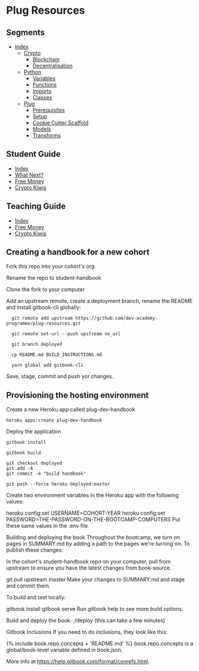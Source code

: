 # Plug Resources

## Segments
* [Index](./segments/README.md)
  * [Crypto](./segments/crypto/README.md)
    * [Blockchain](./segments/crypto/blockchain.md)
    * [Decentralisation](./segments/crypto/decentralisation.md)
  * [Python](./segments/python/README.md)
    * [Variables](./segments/python/variables.md)
    * [Functions](./segments/python/functions.md)
    * [Imports](./segments/python/imports.md)
    * [Classes](./segments/python/classes.md)
  * [Plug](./segments/plug/README.md)
    * [Prerequisites](./segments/plug/prerequisites.md)
    * [Setup](./segments/plug/setup.md)
    * [Cookie Cutter Scaffold](./segments/plug/cookie-cutter.md)
    * [Models](./segments/plug/models.md)
    * [Transforms](./segments/plug/transforms.md)

## Student Guide
  * [Index](./student-guide/README.md)
  * [What Next?](./student-guide/what-next.md)
  * [Free Money](./student-guide/free-money.md)
  * [Crypto Kiwis](./student-guide/crypto-kiwis.md)

## Teaching Guide
  * [Index](./teaching-guide/README.md)
  * [Free Money](./teaching-guide/free-money.md)
  * [Crypto Kiwis](./teaching-guide/crypto-kiwis.md)


## Creating a handbook for a new cohort
Fork this repo into your cohort's org

Rename the repo to student-handbook

Clone the fork to your computer

Add an upstream remote, create a deployment branch, rename the README and install gitbook-cli globally:

```
  git remote add upstream https://github.com/dev-academy-programme/plug-resources.git

  git remote set-url --push upstream no_url

  git branch deployed

  cp README.md BUILD_INSTRUCTIONS.md

  yarn global add gitbook-cli
```

Save, stage, commit and push yor changes.

## Provisioning the hosting environment

Create a new Heroku app called plug-dev-handbook

```
heroku apps:create plug-dev-handbook
```

Deploy the application

```
gitbook install

gitbook build

git checkout deployed
git add -A
git commit -m "build handbook"

git push --force heroku deployed:master
```

Create two environment variables in the Heroku app with the following values:

heroku config:set USERNAME=COHORT-YEAR
heroku config:set PASSWORD=THE-PASSWORD-ON-THE-BOOTCAMP-COMPUTERS
Put these same values in the .env file

Building and deploying the book
Throughout the bootcamp, we turn on pages in SUMMARY.md by adding a path to the pages we're turning on. To publish these changes:

In the cohort's student-handbook repo on your computer, pull from upstream to ensure you have the latest changes from book-source.

git pull upstream master
Make your changes to SUMMARY.md and stage and commit them.

To build and test locally:

gitbook install
gitbook serve
Run gitbook help to see more build options.

Build and deploy the book: ./deploy (this can take a few minutes)

Gitbook Inclusions
If you need to do inclusions, they look like this:

{% include book.repo.concepts + 'README.md' %}
book.repo.concepts is a global/book-level variable defined in book.json.

More info at https://help.gitbook.com/format/conrefs.html.

